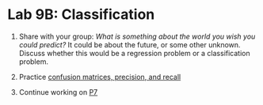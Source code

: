 # Lab 9B: Classification 

1. Share with your group: *What is something about the world you wish you could predict?* It could be about the future, or some other unknown. Discuss whether this would be a regression problem or a classification problem.

2. Practice [confusion matrices, precision, and recall](TODO)

3. Continue working on [P7](../p7)